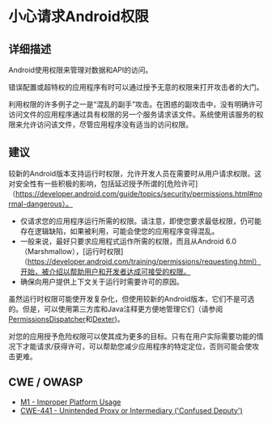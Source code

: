 # 小心请求Android权限

## 详细描述

Android使用权限来管理对数据和API的访问。

错误配置或超特权的应用程序有时可以通过授予无意的权限来打开攻击者的大门。

利用权限的许多例子之一是“混乱的副手”攻击。在困惑的副攻击中，没有明确许可访问文件的应用程序通过具有权限的另一个服务请求该文件。系统使用该服务的权限来允许访问该文件，尽管应用程序没有适当的访问权限。

## 建议

较新的Android版本支持运行时权限，允许开发人员在需要时从用户请求权限。这对安全性有一些积极的影响，包括延迟授予所谓的[危险许可]（https://developer.android.com/guide/topics/security/permissions.html#normal-dangerous）。

* 仅请求您的应用程序运行所需的权限。请注意，即使您要求最低权限，仍可能存在逻辑缺陷，如果被利用，可能会使您的应用程序变得混乱。
* 一般来说，最好只要求应用程式运作所需的权限，而且从Android 6.0（Marshmallow），[运行时权限]（https://developer.android.com/training/permissions/requesting.html）开始，被介绍以帮助用户和开发者达成可接受的权限。
* 确保向用户提供上下文关于运行时需要许可的原因。

虽然运行时权限可能使开发复杂化，但使用较新的Android版本，它们不是可选的。但是，可以使用第三方库和Java注释更方便地管理它们（请参阅[PermissionsDispatcher](https://github.com/hotchemi/PermissionsDispatcher)和[Dexter](https://github.com/Karumi/Dexter))。

对您的应用授予危险权限可以使其成为更多的目标。只有在用户实际需要功能的情况下才能请求/获得许可，可以帮助您减少应用程序的特定定位，否则可能会使攻击更难。

## CWE / OWASP

* [M1 - Improper Platform Usage](https://www.owasp.org/index.php/Mobile_Top_10_2016-M1-Improper_Platform_Usage)
* [CWE-441 - Unintended Proxy or Intermediary ('Confused Deputy')](https://cwe.mitre.org/data/definitions/441.html)

